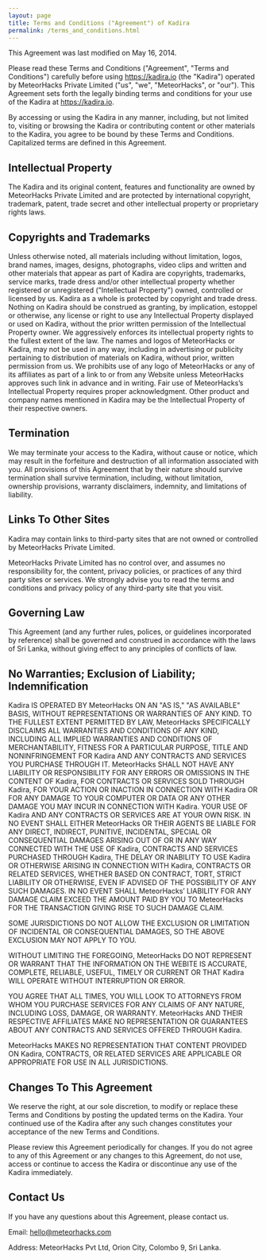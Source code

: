 ```yaml
---
layout: page
title: Terms and Conditions ("Agreement") of Kadira
permalink: /terms_and_conditions.html
---
```


This Agreement was last modified on May 16, 2014.

Please read these Terms and Conditions ("Agreement", "Terms and Conditions") carefully before using https://kadira.io (the "Kadira") operated by MeteorHacks Private Limited ("us", "we", "MeteorHacks", or "our"). This Agreement sets forth the legally binding terms and conditions for your use of the Kadira at https://kadira.io.

By accessing or using the Kadira in any manner, including, but not limited to, visiting or browsing the Kadira or contributing content or other materials to the Kadira, you agree to be bound by these Terms and Conditions. Capitalized terms are defined in this Agreement.

## Intellectual Property

The Kadira and its original content, features and functionality are owned by MeteorHacks Private Limited and are protected by international copyright, trademark, patent, trade secret and other intellectual property or proprietary rights laws.

## Copyrights and Trademarks

Unless otherwise noted, all materials including without limitation, logos, brand names, images, designs, photographs, video clips and written and other materials that appear as part of Kadira are copyrights, trademarks, service marks, trade dress and/or other intellectual property whether registered or unregistered ("Intellectual Property") owned, controlled or licensed by us. Kadira as a whole is protected by copyright and trade dress. Nothing on Kadira should be construed as granting, by implication, estoppel or otherwise, any license or right to use any Intellectual Property displayed or used on Kadira, without the prior written permission of the Intellectual Property owner. We aggressively enforces its intellectual property rights to the fullest extent of the law. The names and logos of MeteorHacks or Kadira, may not be used in any way, including in advertising or publicity pertaining to distribution of materials on Kadira, without prior, written permission from us. We prohibits use of any logo of MeteorHacks or any of its affiliates as part of a link to or from any Website unless MeteorHacks approves such link in advance and in writing. Fair use of MeteorHacks’s Intellectual Property requires proper acknowledgment. Other product and company names mentioned in Kadira may be the Intellectual Property of their respective owners.

## Termination

We may terminate your access to the Kadira, without cause or notice, which may result in the forfeiture and destruction of all information associated with you. All provisions of this Agreement that by their nature should survive termination shall survive termination, including, without limitation, ownership provisions, warranty disclaimers, indemnity, and limitations of liability.

## Links To Other Sites

Kadira may contain links to third-party sites that are not owned or controlled by MeteorHacks Private Limited.

MeteorHacks Private Limited has no control over, and assumes no responsibility for, the content, privacy policies, or practices of any third party sites or services. We strongly advise you to read the terms and conditions and privacy policy of any third-party site that you visit.

## Governing Law

This Agreement (and any further rules, polices, or guidelines incorporated by reference) shall be governed and construed in accordance with the laws of Sri Lanka, without giving effect to any principles of conflicts of law.

## No Warranties; Exclusion of Liability; Indemnification

Kadira IS OPERATED BY MeteorHacks ON AN "AS IS," "AS AVAILABLE" BASIS, WITHOUT REPRESENTATIONS OR WARRANTIES OF ANY KIND. TO THE FULLEST EXTENT PERMITTED BY LAW, MeteorHacks SPECIFICALLY DISCLAIMS ALL WARRANTIES AND CONDITIONS OF ANY KIND, INCLUDING ALL IMPLIED WARRANTIES AND CONDITIONS OF MERCHANTABILITY, FITNESS FOR A PARTICULAR PURPOSE, TITLE AND NONINFRINGEMENT FOR Kadira AND ANY CONTRACTS AND SERVICES YOU PURCHASE THROUGH IT. MeteorHacks SHALL NOT HAVE ANY LIABILITY OR RESPONSIBILITY FOR ANY ERRORS OR OMISSIONS IN THE CONTENT OF Kadira, FOR CONTRACTS OR SERVICES SOLD THROUGH Kadira, FOR YOUR ACTION OR INACTION IN CONNECTION WITH Kadira OR FOR ANY DAMAGE TO YOUR COMPUTER OR DATA OR ANY OTHER DAMAGE YOU MAY INCUR IN CONNECTION WITH Kadira. YOUR USE OF Kadira AND ANY CONTRACTS OR SERVICES ARE AT YOUR OWN RISK. IN NO EVENT SHALL EITHER MeteorHacks OR THEIR AGENTS BE LIABLE FOR ANY DIRECT, INDIRECT, PUNITIVE, INCIDENTAL, SPECIAL OR CONSEQUENTIAL DAMAGES ARISING OUT OF OR IN ANY WAY CONNECTED WITH THE USE OF Kadira, CONTRACTS AND SERVICES PURCHASED THROUGH Kadira, THE DELAY OR INABILITY TO USE Kadira OR OTHERWISE ARISING IN CONNECTION WITH Kadira, CONTRACTS OR RELATED SERVICES, WHETHER BASED ON CONTRACT, TORT, STRICT LIABILITY OR OTHERWISE, EVEN IF ADVISED OF THE POSSIBILITY OF ANY SUCH DAMAGES. IN NO EVENT SHALL MeteorHacks’ LIABILITY FOR ANY DAMAGE CLAIM EXCEED THE AMOUNT PAID BY YOU TO MeteorHacks FOR THE TRANSACTION GIVING RISE TO SUCH DAMAGE CLAIM.

SOME JURISDICTIONS DO NOT ALLOW THE EXCLUSION OR LIMITATION OF INCIDENTAL OR CONSEQUENTIAL DAMAGES, SO THE ABOVE EXCLUSION MAY NOT APPLY TO YOU.

WITHOUT LIMITING THE FOREGOING, MeteorHacks DO NOT REPRESENT OR WARRANT THAT THE INFORMATION ON THE WEBITE IS ACCURATE, COMPLETE, RELIABLE, USEFUL, TIMELY OR CURRENT OR THAT Kadira WILL OPERATE WITHOUT INTERRUPTION OR ERROR.

YOU AGREE THAT ALL TIMES, YOU WILL LOOK TO ATTORNEYS FROM WHOM YOU PURCHASE SERVICES FOR ANY CLAIMS OF ANY NATURE, INCLUDING LOSS, DAMAGE, OR WARRANTY. MeteorHacks AND THEIR RESPECTIVE AFFILIATES MAKE NO REPRESENTATION OR GUARANTEES ABOUT ANY CONTRACTS AND SERVICES OFFERED THROUGH Kadira.

MeteorHacks MAKES NO REPRESENTATION THAT CONTENT PROVIDED ON Kadira, CONTRACTS, OR RELATED SERVICES ARE APPLICABLE OR APPROPRIATE FOR USE IN ALL JURISDICTIONS.

## Changes To This Agreement

We reserve the right, at our sole discretion, to modify or replace these Terms and Conditions by posting the updated terms on the Kadira. Your continued use of the Kadira after any such changes constitutes your acceptance of the new Terms and Conditions.

Please review this Agreement periodically for changes. If you do not agree to any of this Agreement or any changes to this Agreement, do not use, access or continue to access the Kadira or discontinue any use of the Kadira immediately.

## Contact Us

If you have any questions about this Agreement, please contact us.

Email: <hello@meteorhacks.com>

Address: MeteorHacks Pvt Ltd, Orion City, Colombo 9, Sri Lanka.